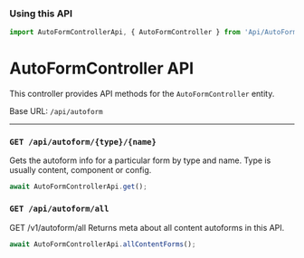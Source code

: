### Using this API

```typescript
import AutoFormControllerApi, { AutoFormController } from 'Api/AutoFormController';
```

# AutoFormController API

This controller provides API methods for the `AutoFormController` entity.

Base URL: `/api/autoform`

---

### `GET /api/autoform/{type}/{name}`

Gets the autoform info for a particular form by type and name. Type is usually content, component or config.

```ts
await AutoFormControllerApi.get();
```

### `GET /api/autoform/all`

GET /v1/autoform/all
            Returns meta about all content autoforms in this API.

```ts
await AutoFormControllerApi.allContentForms();
```

